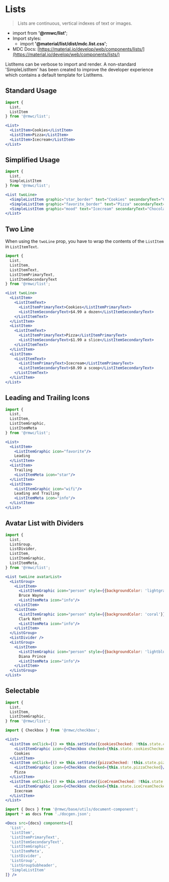 # Lists

> Lists are continuous, vertical indexes of text or images.

- import from **'@rmwc/list'**;
- Import styles:
  - import **'@material/list/dist/mdc.list.css'**;
- MDC Docs: [https://material.io/develop/web/components/lists/](https://material.io/develop/web/components/lists/)

ListItems can be verbose to import and render. A non-standard 'SimpleListItem' has been created to improve the developer experience which contains a default template for ListItems.

## Standard Usage

```jsx render
import {
  List,
  ListItem
} from '@rmwc/list';

<List>
  <ListItem>Cookies</ListItem>
  <ListItem>Pizza</ListItem>
  <ListItem>Icecream</ListItem>
</List>
```

## Simplified Usage

```jsx render
import {
  List,
  SimpleListItem
} from '@rmwc/list';

<List twoLine>
  <SimpleListItem graphic="star_border" text="Cookies" secondaryText="Chocolate chip" meta="info" />
  <SimpleListItem graphic="favorite_border" text="Pizza" secondaryText="Pepperoni" meta="info" />
  <SimpleListItem graphic="mood" text="Icecream" secondaryText="Chocolate cookie dough" meta="info" />
</List>
```

## Two Line
When using the `twoLine` prop, you have to wrap the contents of the `ListItem` in `ListItemText`.

```jsx render
import {
  List,
  ListItem,
  ListItemText,
  ListItemPrimaryText,
  ListItemSecondaryText
} from '@rmwc/list';

<List twoLine>
  <ListItem>
    <ListItemText>
      <ListItemPrimaryText>Cookies</ListItemPrimaryText>
      <ListItemSecondaryText>$4.99 a dozen</ListItemSecondaryText>
    </ListItemText>
  </ListItem>
  <ListItem>
    <ListItemText>
      <ListItemPrimaryText>Pizza</ListItemPrimaryText>
      <ListItemSecondaryText>$1.99 a slice</ListItemSecondaryText>
    </ListItemText>
  </ListItem>
  <ListItem>
    <ListItemText>
      <ListItemPrimaryText>Icecream</ListItemPrimaryText>
      <ListItemSecondaryText>$0.99 a scoop</ListItemSecondaryText>
    </ListItemText>
  </ListItem>
</List>
```

## Leading and Trailing Icons
```jsx render
import {
  List,
  ListItem,
  ListItemGraphic,
  ListItemMeta
} from '@rmwc/list';

<List>
  <ListItem>
    <ListItemGraphic icon="favorite"/>
    Leading
  </ListItem>
  <ListItem>
    Trailing
    <ListItemMeta icon="star"/>
  </ListItem>
  <ListItem>
    <ListItemGraphic icon="wifi"/>
    Leading and Trailing
    <ListItemMeta icon="info"/>
  </ListItem>
</List>
```

## Avatar List with Dividers
```jsx render
import {
  List,
  ListGroup,
  ListDivider,
  ListItem,
  ListItemGraphic,
  ListItemMeta,
} from '@rmwc/list';

<List twoLine avatarList>
  <ListGroup>
    <ListItem>
      <ListItemGraphic icon="person" style={{backgroundColor: 'lightgray'}} />
      Bruce Wayne
      <ListItemMeta icon="info"/>
    </ListItem>
    <ListItem>
      <ListItemGraphic icon="person" style={{backgroundColor: 'coral'}} />
      Clark Kent
      <ListItemMeta icon="info"/>
    </ListItem>
  </ListGroup>
  <ListDivider />
  <ListGroup>
    <ListItem>
      <ListItemGraphic icon="person" style={{backgroundColor: 'lightblue'}} />
      Diana Prince
      <ListItemMeta icon="info"/>
    </ListItem>
  </ListGroup>
</List>
```


## Selectable
```jsx render
import {
  List,
  ListItem,
  ListItemGraphic,
} from '@rmwc/list';

import { Checkbox } from '@rmwc/checkbox';

<List>
  <ListItem onClick={() => this.setState({cookiesChecked: !this.state.cookiesChecked})}>
    <ListItemGraphic icon={<Checkbox checked={this.state.cookiesChecked}/>}/>
    Cookies
  </ListItem>
  <ListItem onClick={() => this.setState({pizzaChecked: !this.state.pizzaChecked})}>
    <ListItemGraphic icon={<Checkbox checked={this.state.pizzaChecked}/>}/>
    Pizza
  </ListItem>
  <ListItem onClick={() => this.setState({iceCreamChecked: !this.state.iceCreamChecked})}>
    <ListItemGraphic icon={<Checkbox checked={this.state.iceCreamChecked}/>}/>
    Icecream
  </ListItem>
</List>
```

```jsx renderOnly
import { Docs } from '@rmwc/base/utils/document-component';
import * as docs from './docgen.json';

<Docs src={docs} components={[
  'List',
  'ListItem',
  'ListItemPrimaryText',
  'ListItemSecondaryText',
  'ListItemGraphic',
  'ListItemMeta',
  'ListDivider',
  'ListGroup',
  'ListGroupSubheader',
  'SimpleListItem'
]} />
```
